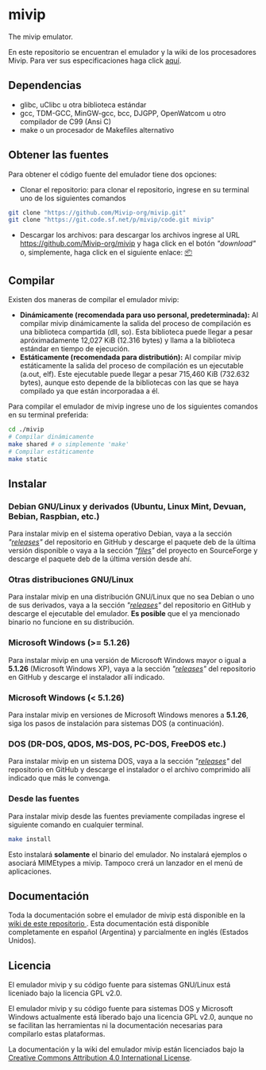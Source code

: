 # mivip
The mivip emulator.

En este repositorio se encuentran el emulador y la wiki de los procesadores Mivip. Para ver sus especificaciones haga click [aquí](https://github.com/Mivip-org/specifications).

## Dependencias
+ glibc, uClibc u otra biblioteca estándar
+ gcc, TDM-GCC, MinGW-gcc, bcc, DJGPP, OpenWatcom u otro compilador de C99 (Ansi C)
+ make o un procesador de Makefiles alternativo

## Obtener las fuentes
Para obtener el código fuente del emulador tiene dos opciones:
- Clonar el repositorio: para clonar el repositorio, ingrese en su terminal uno de los siguientes comandos
```sh
git clone "https://github.com/Mivip-org/mivip.git"
git clone "https://git.code.sf.net/p/mivip/code.git mivip"
```
- Descargar los archivos: para descargar los archivos ingrese al URL https://github.com/Mivip-org/mivip y haga click en el botón _"download"_ o, simplemente, haga click en el siguiente enlace: [:package:](https://github.com/Mivip-org/archive/master.zip)

## Compilar
Existen dos maneras de compilar el emulador mivip:
- **Dinámicamente (recomendada para uso personal, predeterminada):** Al compilar mivip dinámicamente la salida del proceso de compilación es una biblioteca compartida (dll, so). Esta biblioteca puede llegar a pesar apróximadamente 12,027 KiB (12.316 bytes) y llama a la biblioteca estándar en tiempo de ejecución.
- **Estáticamente (recomendada para distributión):** Al compilar mivip estáticamente la salida del proceso de compilación es un ejecutable (a.out, elf). Este ejecutable puede llegar a pesar 715,460 KiB (732.632 bytes), aunque esto depende de la bibliotecas con las que se haya compilado ya que están incorporadaa a él.

Para compilar el emulador de mivip ingrese uno de los siguientes comandos en su terminal preferida:
```sh
cd ./mivip
# Compilar dinámicamente
make shared # o simplemente 'make'
# Compilar estáticamente
make static
```

## Instalar
### Debian GNU/Linux y derivados (Ubuntu, Linux Mint, Devuan, Bebian, Raspbian, etc.)
Para instalar mivip en el sistema operativo Debian, vaya a la sección _"[releases](https://github.com/Mivip-org/mivip/releases)"_ del repositorio en GitHub y descarge el paquete deb de la última versión disponible o vaya a la sección _"[files](https://sourceforge.net/projects/mivip/files/)"_ del proyecto en SourceForge y descarge el paquete deb de la última versión desde ahí.
### Otras distribuciones GNU/Linux
Para instalar mivip en una distribución GNU/Linux que no sea Debian o uno de sus derivados, vaya a la sección _"[releases](https://github.com/Mivip-org/mivip/releases)"_ del repositorio en GitHub y descarge el ejecutable del emulador. **Es posible** que el ya mencionado binario no funcione en su distribución.
### Microsoft Windows (>= 5.1.26)
Para instalar mivip en una versión de Microsoft Windows mayor o igual a **5.1.26** (Microsoft Windows XP), vaya a la sección _"[releases](https://github.com/Mivip-org/mivip/releases)"_ del repositorio en GitHub y descarge el instalador allí indicado.
### Microsoft Windows (< 5.1.26)
Para instalar mivip en versiones de Microsoft Windows menores a **5.1.26**, siga los pasos de instalación para sistemas DOS (a continuación).
### DOS (DR-DOS, QDOS, MS-DOS, PC-DOS, FreeDOS etc.)
Para instalar mivip en un sistema DOS, vaya a la sección _"[releases](https://github.com/Mivip-org/mivip/releases)"_ del repositorio en GitHub y descarge el instalador o el archivo comprimido allí indicado que más le convenga.
### Desde las fuentes
Para instalar mivip desde las fuentes previamente compiladas ingrese el siguiente comando en cualquier terminal.
```sh
make install
```
Esto instalará **solamente** el binario del emulador. No instalará ejemplos o asociará MIMEtypes a mivip. Tampoco crerá un lanzador en el menú de aplicaciones.

## Documentación
Toda la documentación sobre el emulador de mivip está disponible en la [wiki de este repositorio ](https://github.com/Mivip-org/mivip/wiki). Esta documentación está disponible completamente en español (Argentina) y parcialmente en inglés (Estados Unidos).

## Licencia
El emulador mivip y su código fuente para sistemas GNU/Linux está liceniado bajo la licencia GPL v2.0.

El emulador mivip y su código fuente para sistemas DOS y Microsoft Windows actualmente está liberado bajo una licencia GPL v2.0, aunque no se facilitan las herramientas ni la documentación necesarias para compilarlo estas plataformas.

La documentación y la wiki del emulador mivip están licenciados bajo la [Creative Commons Attribution 4.0 International License](http://creativecommons.org/licenses/by/4.0/).
